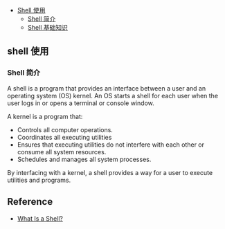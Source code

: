 
- [Shell 使用](#shell)      
  - [Shell 简介](#shell_what)      
  - [Shell 基础知识](basic.md)               
  

## <a id="Shell">shell 使用</a>

### <a id="shell_what">Shell 简介</a>
A shell is a program that provides an interface between a user and an operating system (OS) kernel. An OS starts a shell for each user when the user logs in or opens a terminal or console window.

A kernel is a program that:

* Controls all computer operations.
* Coordinates all executing utilities
* Ensures that executing utilities do not interfere with each other or consume all system resources.
* Schedules and manages all system processes.

By interfacing with a kernel, a shell provides a way for a user to execute utilities and programs.


## Reference
* [What Is a Shell?](https://www.thegeekdiary.com/unix-linux-what-is-a-shell-what-are-different-shells/)     
